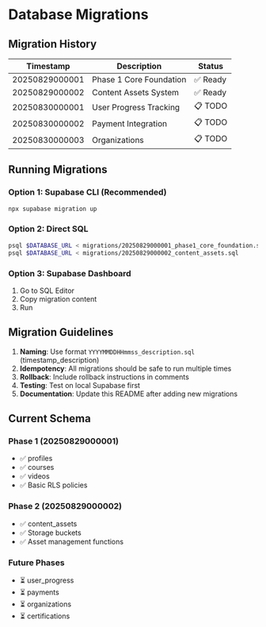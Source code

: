# Database Migrations

## Migration History

| Timestamp | Description | Status |
|-----------|-------------|--------|
| 20250829000001 | Phase 1 Core Foundation | ✅ Ready |
| 20250829000002 | Content Assets System | ✅ Ready |
| 20250830000001 | User Progress Tracking | 📋 TODO |
| 20250830000002 | Payment Integration | 📋 TODO |
| 20250830000003 | Organizations | 📋 TODO |

## Running Migrations

### Option 1: Supabase CLI (Recommended)
```bash
npx supabase migration up
```

### Option 2: Direct SQL
```bash
psql $DATABASE_URL < migrations/20250829000001_phase1_core_foundation.sql
psql $DATABASE_URL < migrations/20250829000002_content_assets.sql
```

### Option 3: Supabase Dashboard
1. Go to SQL Editor
2. Copy migration content
3. Run

## Migration Guidelines

1. **Naming**: Use format `YYYYMMDDHHmmss_description.sql` (timestamp_description)
2. **Idempotency**: All migrations should be safe to run multiple times
3. **Rollback**: Include rollback instructions in comments
4. **Testing**: Test on local Supabase first
5. **Documentation**: Update this README after adding new migrations

## Current Schema

### Phase 1 (20250829000001)
- ✅ profiles
- ✅ courses  
- ✅ videos
- ✅ Basic RLS policies

### Phase 2 (20250829000002)
- ✅ content_assets
- ✅ Storage buckets
- ✅ Asset management functions

### Future Phases
- ⏳ user_progress
- ⏳ payments
- ⏳ organizations
- ⏳ certifications